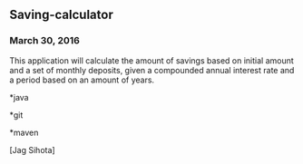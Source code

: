 ## Saving-calculator

### March 30, 2016

This application will calculate the amount of savings based on initial amount and a set of monthly deposits, given a compounded annual interest rate and a period based on an amount of years.


 *java
 
 *git
 
 *maven

[Jag Sihota]
